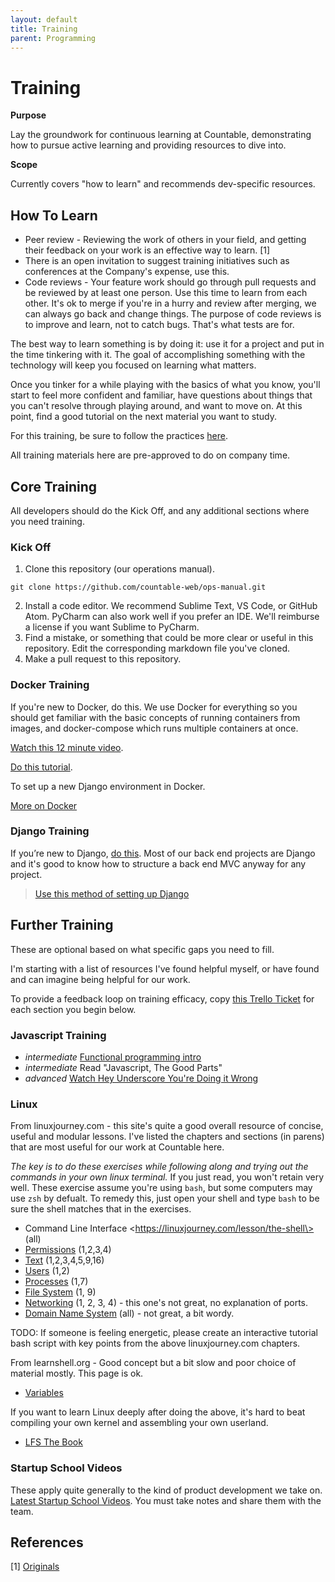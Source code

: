 ```yaml
---
layout: default
title: Training
parent: Programming
---
```


# Training

**Purpose**

Lay the groundwork for continuous learning at Countable, demonstrating
how to pursue active learning and providing resources to dive into.

**Scope**

Currently covers "how to learn" and recommends dev-specific resources.

## How To Learn

  - Peer review - Reviewing the work of others in your field, and
    getting their feedback on your work is an effective way to learn.
    \[1\]
  - There is an open invitation to suggest training initiatives such as
    conferences at the Company's expense, use this.
  - Code reviews - Your feature work should go through pull requests and
    be reviewed by at least one person. Use this time to learn from each
    other. It's ok to merge if you're in a hurry and review after
    merging, we can always go back and change things. The purpose of
    code reviews is to improve and learn, not to catch bugs. That's what
    tests are for.

The best way to learn something is by doing it: use it for a project and
put in the time tinkering with it. The goal of accomplishing something
with the technology will keep you focused on learning what matters.

Once you tinker for a while playing with the basics of what you know,
you'll start to feel more confident and familiar, have questions about
things that you can't resolve through playing around, and want to move
on. At this point, find a good tutorial on the next material you want to
study.

For this training, be sure to follow the practices
[here](../programming/PROGRAMMING).

All training materials here are pre-approved to do on company time.

## Core Training

All developers should do the Kick Off, and any additional sections where
you need training.

### Kick Off

1.  Clone this repository (our operations manual).

<!-- end list -->

    git clone https://github.com/countable-web/ops-manual.git

2.  Install a code editor. We recommend Sublime Text, VS Code, or GitHub
    Atom. PyCharm can also work well if you prefer an IDE. We'll
    reimburse a license if you want Sublime to PyCharm.
3.  Find a mistake, or something that could be more clear or useful in
    this repository. Edit the corresponding markdown file you've cloned.
4.  Make a pull request to this repository.

### Docker Training

If you're new to Docker, do this. We use Docker for everything so you
should get familiar with the basic concepts of running containers from
images, and docker-compose which runs multiple containers at once.

[Watch this 12 minute
video](https://hackr.io/tutorial/learn-docker-in-12-minutes).

[Do this tutorial](https://docs.docker.com/compose/django/).

To set up a new Django environment in Docker.

[More on Docker](../devops/DOCKER)

### Django Training

If you’re new to Django, [do
this](https://docs.djangoproject.com/en/1.11/intro/tutorial01/). Most of
our back end projects are Django and it's good to know how to structure
a back end MVC anyway for any project.

> [Use this method of setting up
> Django](https://docs.docker.com/compose/django/)

## Further Training

These are optional based on what specific gaps you need to fill.

I'm starting with a list of resources I've found helpful myself, or have
found and can imagine being helpful for our work.

To provide a feedback loop on training efficacy, copy [this Trello
Ticket](https://trello.com/c/rUsXiFoO/3-training-session-tracker-replace-title)
for each section you begin below.

### Javascript Training

  - *intermediate* [Functional programming
    intro](http://reactivex.io/learnrx/)
  - *intermediate* Read "Javascript, The Good Parts"
  - *advanced* [Watch Hey Underscore You're Doing it
    Wrong](https://www.youtube.com/watch?v=m3svKOdZijA/)

### Linux

From linuxjourney.com - this site's quite a good overall resource of
concise, useful and modular lessons. I've listed the chapters and
sections (in parens) that are most useful for our work at Countable
here.

*The key is to do these exercises while following along and trying out
the commands in your own linux terminal.* If you just read, you won't
retain very well. These exercise assume you're using `bash`, but some
computers may use `zsh` by defualt. To remedy this, just open your shell
and type `bash` to be sure the shell matches that in the exercises.

  - <span class="title-ref">Command Line Interface
    \<https://linuxjourney.com/lesson/the-shell\></span> (all)
  - [Permissions](https://linuxjourney.com/lesson/file-permissions)
    (1,2,3,4)
  - [Text](https://linuxjourney.com/lesson/stdout-standard-out-redirect#)
    (1,2,3,4,5,9,16)
  - [Users](https://linuxjourney.com/lesson/users-and-groups) (1,2)
  - [Processes](https://linuxjourney.com/lesson/monitor-processes-ps-command)
    (1,7)
  - [File System](https://linuxjourney.com/lesson/filesystem-hierarchy)
    (1, 9)
  - [Networking](https://linuxjourney.com/lesson/network-basics) (1, 2,
    3, 4) - this one's not great, no explanation of ports.
  - [Domain Name System](https://linuxjourney.com/lesson/what-is-dns)
    (all) - not great, a bit wordy.

TODO: If someone is feeling energetic, please create an interactive
tutorial bash script with key points from the above linuxjourney.com
chapters.

From learnshell.org - Good concept but a bit slow and poor choice of
material mostly. This page is ok.

  - [Variables](https://www.learnshell.org/en/Variables)

If you want to learn Linux deeply after doing the above, it's hard to
beat compiling your own kernel and assembling your own userland.

  - [LFS The Book](http://www.linuxfromscratch.org/lfs/view/stable/)

### Startup School Videos

These apply quite generally to the kind of product development we take
on. [Latest Startup School
Videos](https://www.startupschool.org/latest). You must take notes and
share them with the team.

## References

\[1\]
[Originals](https://www.amazon.ca/Originals-How-Non-Conformists-Move-World/dp/0525429565)
